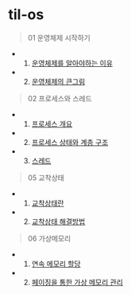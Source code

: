 # til-os

> 01 운영체제 시작하기
- 1. [운영체제를 알아야하는 이유](https://github.com/QuaRang1225/til-os/wiki/01-%EC%9A%B4%EC%98%81%EC%B2%B4%EC%A0%9C-%EC%8B%9C%EC%9E%91%ED%95%98%EA%B8%B0#chapter01-%EC%9A%B4%EC%98%81%EC%B2%B4%EC%A0%9C%EB%A5%BC-%EC%95%8C%EC%95%84%EC%95%BC-%ED%95%98%EB%8A%94-%EC%9D%B4%EC%9C%A0)
- 2. [운영체제의 큰그림](https://github.com/QuaRang1225/til-os/wiki/01-%EC%9A%B4%EC%98%81%EC%B2%B4%EC%A0%9C-%EC%8B%9C%EC%9E%91%ED%95%98%EA%B8%B0#chapter02-%EC%9A%B4%EC%98%81%EC%B2%B4%EC%A0%9C%EC%9D%98-%ED%81%B0%EA%B7%B8%EB%A6%BC)
> 02 프로세스와 스레드
- 1. [프로세스 개요](https://github.com/QuaRang1225/til-os/wiki/02-%ED%94%84%EB%A1%9C%EC%84%B8%EC%8A%A4%EC%99%80-%EC%8A%A4%EB%A0%88%EB%93%9C#chapter01-%ED%94%84%EB%A1%9C%EC%84%B8%EC%8A%A4-%EA%B0%9C%EC%9A%94)
- 2. [프로세스 상태와 계층 구조](https://github.com/QuaRang1225/til-os/wiki/02-%ED%94%84%EB%A1%9C%EC%84%B8%EC%8A%A4%EC%99%80-%EC%8A%A4%EB%A0%88%EB%93%9C#chapter02-%ED%94%84%EB%A1%9C%EC%84%B8%EC%8A%A4-%EC%83%81%ED%83%9C%EC%99%80-%EA%B3%84%EC%B8%B5-%EA%B5%AC%EC%A1%B0)
- 3. [스레드](https://github.com/QuaRang1225/til-os/wiki/02-%ED%94%84%EB%A1%9C%EC%84%B8%EC%8A%A4%EC%99%80-%EC%8A%A4%EB%A0%88%EB%93%9C#chapter03-%EC%8A%A4%EB%A0%88%EB%93%9C)
> 05 교착상태
- 1. [교착상태란](https://github.com/QuaRang1225/til-os/wiki/05-%EA%B5%90%EC%B0%A9-%EC%83%81%ED%83%9C#chapter01-%EA%B5%90%EC%B0%A9-%EC%83%81%ED%83%9C%EB%9E%80)
- 2. [교착상태 해결방법](https://github.com/QuaRang1225/til-os/wiki/05-%EA%B5%90%EC%B0%A9-%EC%83%81%ED%83%9C#chapter02-%EA%B5%90%EC%B0%A9-%EC%83%81%ED%83%9C-%ED%95%B4%EA%B2%B0%EB%B0%A9%EB%B2%95)
> 06 가상메모리
- 1. [연속 메모리 할당](https://github.com/QuaRang1225/til-os/wiki/06-%EA%B0%80%EC%83%81%EB%A9%94%EB%AA%A8%EB%A6%AC#chapter01-%EC%97%B0%EC%86%8D-%EB%A9%94%EB%AA%A8%EB%A6%AC-%ED%95%A0%EB%8B%B9)
- 2. [페이징을 통한 가상 메모리 관리](https://github.com/QuaRang1225/til-os/wiki/06-%EA%B0%80%EC%83%81%EB%A9%94%EB%AA%A8%EB%A6%AC#chapter02-%ED%8E%98%EC%9D%B4%EC%A7%95%EC%9D%84-%ED%86%B5%ED%95%9C-%EA%B0%80%EC%83%81-%EB%A9%94%EB%AA%A8%EB%A6%AC-%EA%B4%80%EB%A6%AC)

